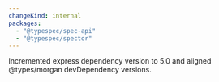 ```yaml
---
changeKind: internal
packages:
  - "@typespec/spec-api"
  - "@typespec/spector"
---
```


Incremented express dependency version to 5.0 and aligned @types/morgan devDependency versions.